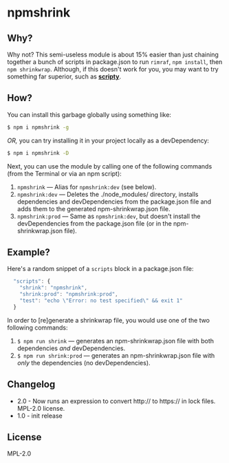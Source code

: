 # npmshrink

## Why?

Why not? This semi-useless module is about 15% easier than just chaining together a bunch of scripts in package.json to run `rimraf`, `npm install`, then `npm shrinkwrap`. Although, if this doesn't work for you, you may want to try something far superior, such as [**scripty**](https://www.npmjs.com/package/scripty).

## How?

You can install this garbage globally using something like:

```sh
$ npm i npmshrink -g
```

_OR,_ you can try installing it in your project locally as a devDependency:

```sh
$ npm i npmshrink -D
```

Next, you can use the module by calling one of the following commands (from the Terminal or via an npm script):

1. `npmshrink` &mdash; Alias for `npmshrink:dev` (see below).
1. `npmshrink:dev` &mdash; Deletes the ./node_modules/ directory, installs dependencies and devDependencies from the package.json file and adds them to the generated npm-shrinkwrap.json file.
1. `npmshrink:prod` &mdash; Same as `npmshrink:dev`, but doesn't install the devDependencies from the package.json file (or in the npm-shrinkwrap.json file).

## Example?

Here's a random snippet of a `scripts` block in a package.json file:

```js
  "scripts": {
    "shrink": "npmshrink",
    "shrink:prod": "npmshrink:prod",
    "test": "echo \"Error: no test specified\" && exit 1"
  }
```

In order to [re]generate a shrinkwrap file, you would use one of the two following commands:

1. `$ npm run shrink` &mdash; generates an npm-shrinkwrap.json file with both dependencies _and_ devDependencies.
2. `$ npm run shrink:prod` &mdash; generates an npm-shrinkwrap.json file with _only_ the dependencies (no devDependencies).


## Changelog

* 2.0 - Now runs an expression to convert http:// to https:// in lock files. MPL-2.0 license.
* 1.0 - init release

## License

MPL-2.0
